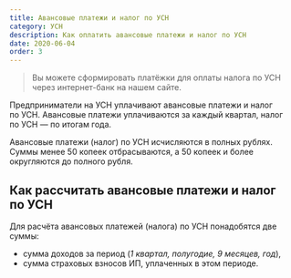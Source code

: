 ```yaml
---
title: Авансовые платежи и налог по УСН
category: УСН
description: Как оплатить авансовые платежи и налог по УСН
date: 2020-06-04
order: 3
---
```


<Blockquote>
  Вы можете сформировать платёжки для оплаты налога по УСН через интернет-банк на&nbsp;<Link to="/pay/">нашем сайте</Link>.
</Blockquote>

Предприниматели на&nbsp;УСН уплачивают авансовые платежи и&nbsp;налог по&nbsp;УСН. Авансовые платежи уплачиваются за&nbsp;каждый квартал, налог по&nbsp;УСН&nbsp;&mdash; по&nbsp;итогам года.

Авансовые платежи (налог) по&nbsp;УСН исчисляются в&nbsp;полных рублях. Суммы менее 50&nbsp;копеек отбрасываются, а&nbsp;50 копеек и&nbsp;более округляются до&nbsp;полного рубля.

## Как рассчитать авансовые платежи и&nbsp;налог по&nbsp;УСН

Для расчёта авансовых платежей (налога) по&nbsp;УСН понадобятся две суммы:

- сумма доходов за&nbsp;период (*1&nbsp;квартал, полугодие, 9&nbsp;месяцев, год*),
- сумма страховых взносов&nbsp;ИП, уплаченных в&nbsp;этом периоде.
